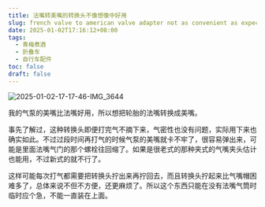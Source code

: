 ```yaml
---
title: 法嘴转美嘴的转换头不像想像中好用
slug: french valve to american valve adapter not as convenient as expected
date: 2025-01-02T17:16:12+08:00
tags:
  - 青梅煮酒
  - 折叠车
  - 自行车配件
toc: false
draft: false
---
```

![2025-01-02-17-17-46-IMG_3644](https://raw.githubusercontent.com/xbot/image-hosting/master/blog/2025-01-02-17-17-46-IMG_3644.jpeg)

我的气泵的美嘴比法嘴好用，所以想把轮胎的法嘴转换成美嘴。

事先了解过，这种转换头即便打完气不摘下来，气密性也没有问题，实际用下来也确实如此。不过过段时间再打气的时候气泵的美嘴就卡不牢了，很容易弹出来，可能是里面法嘴气门的那个螺栓往回缩了。如果是很老式的那种夹式的气嘴夹头估计也能用，不过新式的就不行了。

这样可能每次打气都需要把转换头拧出来再拧回去，而且转换头拧起来比气嘴帽困难多了，总体来说不但不方便，还更麻烦了。所以这个东西只能在没有法嘴气筒时临时应个急，不能一直装在上面。